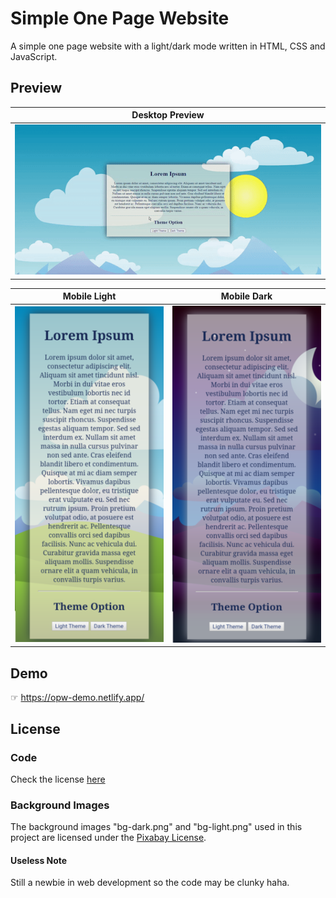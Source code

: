 # Simple One Page Website
 A simple one page website with a light/dark mode written in HTML, CSS and JavaScript.

## Preview
| Desktop Preview | 
| ------------- | 
| ![Preview Desktop](/img/preview-desktop.gif) |

Mobile Light               |  Mobile Dark
:-------------------------:|:-------------------------:
![Mobile Preview Light](/img/mpreview-light.png)  |  ![Mobile Preview Dark](/img/mpreview-dark.png)


## Demo
☞ https://opw-demo.netlify.app/

## License
### Code
Check the license [here](/LICENSE)

### Background Images
The background images "bg-dark.png" and "bg-light.png" used in this project are licensed under the [Pixabay License](https://pixabay.com/service/license/).


#### Useless Note
Still a newbie in web development so the code may be clunky haha.
